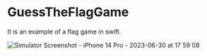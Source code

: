 # GuessTheFlagGame
It is an example of a flag game in swift.

![Simulator Screenshot - iPhone 14 Pro - 2023-06-30 at 17 59 08](https://github.com/MuratYurtseven/GuessTheFlagGame/assets/123903809/c03c82d8-5a7a-4e5e-b6fe-5a5a20b8ffb2)
